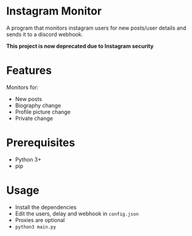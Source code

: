 # Instagram Monitor
A program that monitors instagram users for new posts/user details and sends it to a discord webhook.

**This project is now deprecated due to Instagram security**

# Features
Monitors for:
- New posts
- Biography change
- Profile picture change
- Private change

# Prerequisites
- Python 3+
- pip

# Usage
- Install the dependencies
- Edit the users, delay and webhook in `config.json`
- Proxies are optional
- `python3 main.py`